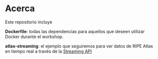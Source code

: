 # Acerca

Este repositorio incluye

**Dockerfile**: todas las dependencias para aquellos que deseen utilizar Docker durante el workshop.

**atlas-streaming**: el ejemplo que seguiremos para ver datos de RIPE Atlas en tiempo real a través de la [Streaming API](https://atlas.ripe.net/docs/result-streaming/)


<script src="http://atlas-stream.ripe.net/socket.io.js"></script>

<div id="out"></div>

<script>

    let msm_ids = [10001, 10101, 10201, 10301, 10401, 10501, 11001, 11101, 11201, 11301, 11401, 11501];
    let attrs = ["result", "prb_id", "msm_id", "timestamp", "rt"];

    let subscribeTo = (socket, prb, msm) => {
        let query = {
            stream_type: "result",

            msm: msm,

            // you can also subscribe with other filters
            // more at https://atlas.ripe.net/docs/result-streaming/

            // type: 'ping',
            // sourcePrefix: '200/8',
            // destinationPrefix: '200/8',

            acceptedFields: attrs,

            // buffering=true is the network-friendly way of subscribing to a stream
            // buffering=false might clog the receiving end (your browser) if
            // results are too many
            buffering: true
        };
        if (prb) query.prb = parseInt(prb);
        socket.emit("atlas_subscribe", query);
    };


    // Subscription to stream events
    let socket = io("https://atlas-stream.ripe.net:443", {path: "/stream/socket.io"});

    socket.on("atlas_error", (error) => {
        console.error(error)
    });
    socket.on('atlas_result', (msm) => {
        out.prepend(inspectObject(msm));
    });

    msm_ids.forEach(function(msm) {
        subscribeTo(socket, null, msm);
    });





    // UI-related bits (printing, handling responses in batch)
    let out = document.querySelector('#out');

    let inspectObject = (_objs) => {

        // support both buffering=true mode (.isArray)
        // and buffering=fale (simple object)
        if(!Array.isArray(_objs))
            _objs = [_objs];

        let objs = [];
        for(let _obj of _objs) {
            let obj = Object.keys(_obj).filter(key => attrs.includes(key)).reduce((o, k) => {o[k] = _obj[k]; return o}, {});
            objs.push(obj);
        }

        return JSON.stringify(objs);
    };

</script>

